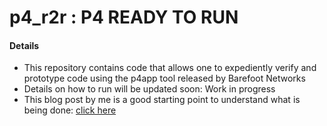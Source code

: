 # p4_r2r : P4 READY TO RUN

#### Details
- This repository contains code that allows one to expediently verify and prototype code using the p4app tool released by Barefoot Networks
- Details on how to run will be updated soon: Work in progress
- This blog post by me is a good starting point to understand what is being done: [click here](http://www.anshumanc.ml/networks/2018/01/03/p4/)
